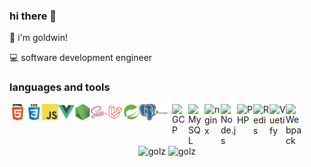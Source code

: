 ### hi there 👋

👨‍  i'm goldwin!

💻   software development engineer

### languages and tools
<p align="left">
  <img align='left' alt='HTML' width='26px' src='https://raw.githubusercontent.com/github/explore/80688e429a7d4ef2fca1e82350fe8e3517d3494d/topics/html/html.png' />
  <img align='left' alt='CSS' width='26px' src='https://raw.githubusercontent.com/github/explore/80688e429a7d4ef2fca1e82350fe8e3517d3494d/topics/css/css.png' />
  <img align='left' alt='JavaScript' width='26px' src='https://raw.githubusercontent.com/github/explore/80688e429a7d4ef2fca1e82350fe8e3517d3494d/topics/javascript/javascript.png' />
  <img align='left' alt='Vue.js' width='26px' src='https://raw.githubusercontent.com/github/explore/80688e429a7d4ef2fca1e82350fe8e3517d3494d/topics/vue/vue.png' />
  <img align='left' alt='Node.js' width='26px' src='https://raw.githubusercontent.com/github/explore/80688e429a7d4ef2fca1e82350fe8e3517d3494d/topics/nodejs/nodejs.png' />
  <img align='left' alt='Sass' width='26px' src='https://raw.githubusercontent.com/github/explore/80688e429a7d4ef2fca1e82350fe8e3517d3494d/topics/sass/sass.png' />
  <img align='left' alt='Laravel' width='26px' src='https://raw.githubusercontent.com/github/explore/56a826d05cf762b2b50ecbe7d492a839b04f3fbf/topics/laravel/laravel.png' />
  <img align='left' alt='Spring Boot' width='26px' src='https://raw.githubusercontent.com/github/explore/80688e429a7d4ef2fca1e82350fe8e3517d3494d/topics/spring-boot/spring-boot.png' />
  <img align='left' alt='PostgreSQL' width='26px' src='https://raw.githubusercontent.com/github/explore/80688e429a7d4ef2fca1e82350fe8e3517d3494d/topics/postgresql/postgresql.png' />
  <img align='left' alt='MongoDB' width='26px' src='https://raw.githubusercontent.com/github/explore/80688e429a7d4ef2fca1e82350fe8e3517d3494d/topics/mongodb/mongodb.png' />
  <img align='left' alt='GCP' width='26px' src='https://avatars0.githubusercontent.com/u/2810941?s=200&v=4' />
  <img align='left' alt='MySQL' width='26px' src="https://devicons.github.io/devicon/devicon.git/icons/mysql/mysql-original-wordmark.svg" />
  <img align='left' alt='nginx' width='26px' src="https://devicons.github.io/devicon/devicon.git/icons/nginx/nginx-original.svg" /> 
  <img align='left' alt='Node.js' width='26px' src="https://devicons.github.io/devicon/devicon.git/icons/nodejs/nodejs-original-wordmark.svg" />
  <img align='left' alt='PHP' width='26px' src="https://devicons.github.io/devicon/devicon.git/icons/php/php-original.svg" />
  <img align='left' alt='Redis' width='26px' src="https://devicons.github.io/devicon/devicon.git/icons/redis/redis-original-wordmark.svg" />
  <img align='left' alt='Vuetify' width='26px' src="https://bestofjs.org/logos/vuetify.svg" />
  <img align='left' alt='Webpack' width='26px' src="https://devicons.github.io/devicon/devicon.git/icons/webpack/webpack-original.svg" />
</p>

<p align="center">
  <img src="https://github-readme-stats.vercel.app/api/top-langs/?username=golz&layout=compact" alt="golz" />
  <img src="https://github-readme-stats.vercel.app/api?username=golz&show_icons=true" alt="golz" />
</p>
<!--
**golz/golz** is a ✨ _special_ ✨ repository because its `README.md` (this file) appears on your GitHub profile.

Here are some ideas to get you started:

- 🔭 I’m currently working on ...
- 🌱 I’m currently learning ...
- 👯 I’m looking to collaborate on ...
- 🤔 I’m looking for help with ...
- 💬 Ask me about ...
- 📫 How to reach me: ...
- 😄 Pronouns: ...
- ⚡ Fun fact: ...
-->
